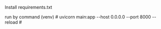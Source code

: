 Install requirements.txt

run by command (venv) # uvicorn main:app --host 0.0.0.0 --port 8000 --reload #

